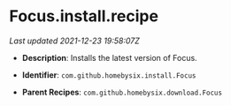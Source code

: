 # Focus.install.recipe

_Last updated 2021-12-23 19:58:07Z_

- **Description**: Installs the latest version of Focus.

- **Identifier**: `com.github.homebysix.install.Focus`

- **Parent Recipes**: `com.github.homebysix.download.Focus`